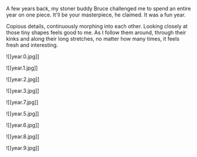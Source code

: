A few years back, my stoner buddy Bruce challenged me to spend an entire year on one piece. It'll be your masterpiece, he claimed. It was a fun year.

Copious details, continuously morphing into each other. Looking closely at those tiny shapes feels good to me. As I follow them around, through their kinks and along their long stretches, no matter how many times, it feels fresh and interesting.

![[year.0.jpg]]

![[year.1.jpg]]

![[year.2.jpg]]

![[year.3.jpg]]

![[year.7.jpg]]

![[year.5.jpg]]

![[year.6.jpg]]

![[year.8.jpg]]

![[year.9.jpg]]
